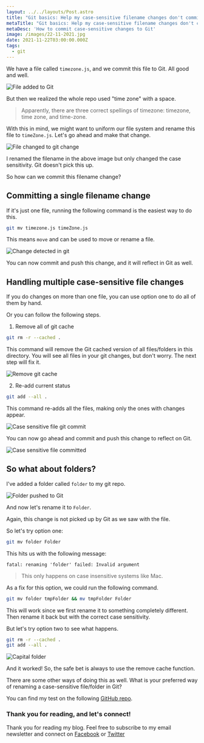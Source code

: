 ```yaml
---
layout: ../../layouts/Post.astro
title: "Git basics: Help my case-sensitive filename changes don't commit"
metaTitle: "Git basics: Help my case-sensitive filename changes don't commit"
metaDesc: 'How to commit case-sensitive changes to Git'
image: /images/22-11-2021.jpg
date: 2021-11-22T03:00:00.000Z
tags:
  - git
---
```


We have a file called `timezone.js`, and we commit this file to Git. All good and well.

![File added to Git](https://cdn.hashnode.com/res/hashnode/image/upload/v1636608305170/AocvoV9oC.png)

But then we realized the whole repo used "time zone" with a space.

> Apparently, there are three correct spellings of timezone: timezone, time zone, and time-zone.

With this in mind, we might want to uniform our file system and rename this file to `timeZone.js`. Let's go ahead and make that change.

![File changed to git change](https://cdn.hashnode.com/res/hashnode/image/upload/v1636608448886/ZHwTJEZyy.png)

I renamed the filename in the above image but only changed the case sensitivity.
Git doesn't pick this up.

So how can we commit this filename change?

## Committing a single filename change

If it's just one file, running the following command is the easiest way to do this.

```bash
git mv timezone.js timeZone.js
```

This means `move` and can be used to move or rename a file.

![Change detected in git](https://cdn.hashnode.com/res/hashnode/image/upload/v1636608602476/wdxvFeHF3.png)

You can now commit and push this change, and it will reflect in Git as well.

## Handling multiple case-sensitive file changes

If you do changes on more than one file, you can use option one to do all of them by hand.

Or you can follow the following steps.

1. Remove all of git cache

```bash
git rm -r --cached .
```

This command will remove the Git cached version of all files/folders in this directory.
You will see all files in your git changes, but don't worry. The next step will fix it.

![Remove git cache](https://cdn.hashnode.com/res/hashnode/image/upload/v1636609080967/CNJjyme_5F.png)

2. Re-add current status

```bash
git add --all .
```

This command re-adds all the files, making only the ones with changes appear.

![Case sensitive file git commit](https://cdn.hashnode.com/res/hashnode/image/upload/v1636609143536/iFN7mgFst.png)

You can now go ahead and commit and push this change to reflect on Git.

![Case sensitive file committed](https://cdn.hashnode.com/res/hashnode/image/upload/v1636609214613/-xa9Wsw8q.png)

## So what about folders?

I've added a folder called `folder` to my git repo.

![Folder pushed to Git](https://cdn.hashnode.com/res/hashnode/image/upload/v1636609324779/-EKvAikfP.png)

And now let's rename it to `Folder`.

Again, this change is not picked up by Git as we saw with the file.

So let's try option one:

```bash
git mv folder Folder
```

This hits us with the following message:

```
fatal: renaming 'folder' failed: Invalid argument
```

> This only happens on case insensitive systems like Mac.

As a fix for this option, we could run the following command.

```bash
git mv folder tmpFolder && mv tmpFolder Folder
```

This will work since we first rename it to something completely different.
Then rename it back but with the correct case sensitivity.

But let's try option two to see what happens.

```bash
git rm -r --cached .
git add --all .
```

![Capital folder](https://cdn.hashnode.com/res/hashnode/image/upload/v1636609864331/Q9IMtb2_d.png)

And it worked! So, the safe bet is always to use the remove cache function.

There are some other ways of doing this as well.
What is your preferred way of renaming a case-sensitive file/folder in Git?

You can find my test on the following [GitHub repo](https://github.com/rebelchris/git-test/tree/timezone).

### Thank you for reading, and let's connect!

Thank you for reading my blog. Feel free to subscribe to my email newsletter and connect on [Facebook](https://www.facebook.com/DailyDevTipsBlog) or [Twitter](https://twitter.com/DailyDevTips1)
